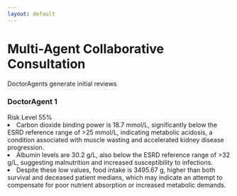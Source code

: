 ```yaml
---
layout: default
---
```


<div class="text-center">
    <h1 class="text-3xl font-bold text-indigo-800 mb-2">Multi-Agent Collaborative Consultation</h1>
    <p class="text-gray-600">DoctorAgents generate initial reviews</p>
</div>

<div class="grid grid-cols-2 gap-8 h-full">

  <div>
    <div class="relative bg-red-50 rounded-2xl p-3 shadow-lg hover:shadow-xl transition-all duration-300">
        <div class="absolute -top-6 left-1/2 -translate-x-1/2">
        <carbon:ai class="text-4xl text-red-600 bg-white rounded-full p-2 shadow-md" />
        </div>
        <h3 class="text-xl font-bold text-red-800 mb-4 mt-2">DoctorAgent 1</h3>
        <div class="space-y-2 text-sm leading-relaxed">
        <div class="flex justify-between text-xs -mt-3">
            <span><carbon:warning class="flex-shrink-0 text-red-500 mr-2" /> Risk Level</span>
            <span>55%</span>
        </div>
        <div class="h-2 bg-gray-200 rounded-full overflow-hidden">
            <div class="w-55/100 h-full bg-red-600 animate-progress"></div>
        </div>
        <div class="bg-white rounded-lg">
            <li>Carbon dioxide binding power is 18.7 mmol/L, significantly below the ESRD reference range of >25 mmol/L, indicating metabolic acidosis, a condition associated with muscle wasting and accelerated kidney disease progression.</li>
            <li>Albumin levels are 30.2 g/L, also below the ESRD reference range of >32 g/L, suggesting malnutrition and increased susceptibility to infections.</li>
            <li>Despite these low values, food intake is 3495.67 g, higher than both survival and deceased patient medians, which may indicate an attempt to compensate for poor nutrient absorption or increased metabolic demands.</li>
        </div>
        </div>
    </div>
  </div>

  <!-- 右侧图表 -->
  <div class="relative">
    <!-- 折线图容器 -->
    <div class="bg-white p-3 rounded-xl shadow-md animate-slide-in-right">
      <line-chart f1="co2cp" f2="albumin" f3="appetite" />
    </div>
  </div>
</div>

<style>
.animate-slide-in-left {
  animation: slideInLeft 0.8s ease-out;
}

.animate-slide-in-right {
  animation: slideInRight 0.8s ease-out;
}

@keyframes slideInLeft {
  from { transform: translateX(-100px); opacity: 0; }
  to { transform: translateX(0); opacity: 1; }
}

@keyframes slideInRight {
  from { transform: translateX(100px); opacity: 0; }
  to { transform: translateX(0); opacity: 1; }
}

[v-click] {
  --v-click-delay-enter: 0.3s;
}
</style>